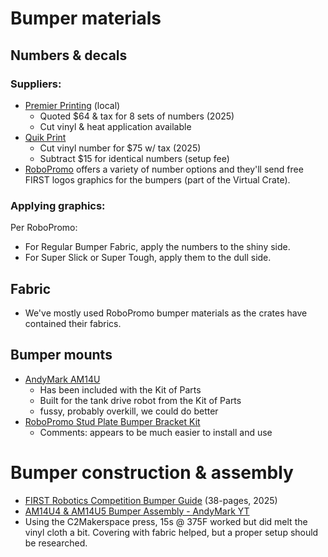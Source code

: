 # Bumper materials

## Numbers & decals
### Suppliers:
* [Premier Printing](https://premierprintinginc.com/) (local)
  * Quoted $64 & tax for 8 sets of numbers (2025)
  * Cut vinyl & heat application available
* [Quik Print](https://quikprintllc.com/)
  * Cut vinyl number for $75 w/ tax (2025)
  * Subtract $15 for identical numbers (setup fee)
* [RoboPromo](https://www.robopromo.com/) offers a variety of number options and they'll send free FIRST logos graphics for the bumpers (part of the Virtual Crate).

### Applying graphics:
Per RoboPromo:
* For Regular Bumper Fabric, apply the numbers to the shiny side.
* For Super Slick or Super Tough, apply them to the dull side.

## Fabric
* We've mostly used RoboPromo bumper materials as the crates have contained their fabrics.

## Bumper mounts
* [AndyMark AM14U](https://www.andymark.com/products/am14u-family-bumper-brackets-and-fasteners-kit)
  * Has been included with the Kit of Parts
  * Built for the tank drive robot from the Kit of Parts
  * fussy, probably overkill, we could do better
* [RoboPromo Stud Plate Bumper Bracket Kit](https://www.robopromo.com/product_p/rp-2031.htm)
  * Comments: appears to be much easier to install and use

# Bumper construction & assembly
* [FIRST Robotics Competition Bumper Guide](https://www.firstinspires.org/sites/default/files/uploads/resource_library/frc/technical-resources/frc_bumperguide.pdf) (38-pages, 2025)
* [AM14U4 & AM14U5 Bumper Assembly - AndyMark YT](https://youtu.be/TK4s2QwKYeg?si=1Pu0YPQ12YzlQJ1w)
* Using the C2Makerspace press, 15s @ 375F worked but did melt the vinyl cloth a bit. Covering with fabric helped, but a proper setup should be researched.
